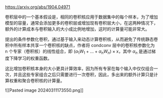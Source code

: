 https://arxiv.org/abs/1904.04971

卷积层中的一个基本假设是，相同的卷积核应用于数据集中的每个样本，为了增加模型的容量，通常会添加更多的卷积层或增加现有卷积层大小，在这两种情况下，额外的计算成本与卷积输入的大小成比例地增加，这时的计算量可能非常大。

提出的条件参数化卷积，通过基于输入来动态计算卷积核，从而避免了传统静态卷积中所有样本共享一个卷积核的缺点，作者将 condconv 层中的卷积核参数化为 n 个专家（卷积核）的线性组合，即 $({{\alpha }_{1}}{{W}_{1}}+...+{{\alpha }_{n}}{{W}_{n}})\times \text{x}$，其中 ${\alpha }_{n}$ 是通过梯度下降学习的权重函数。

这比增加卷积核本身的大小更具计算效率，因为所有专家在每个输入中仅仅组合一次，并且这些专家组合之后只需要进行一次卷积，因此，多出来的额外计算只是计算权重和聚合卷积核的计算量。

![[Pasted image 20240311173550.png]]

